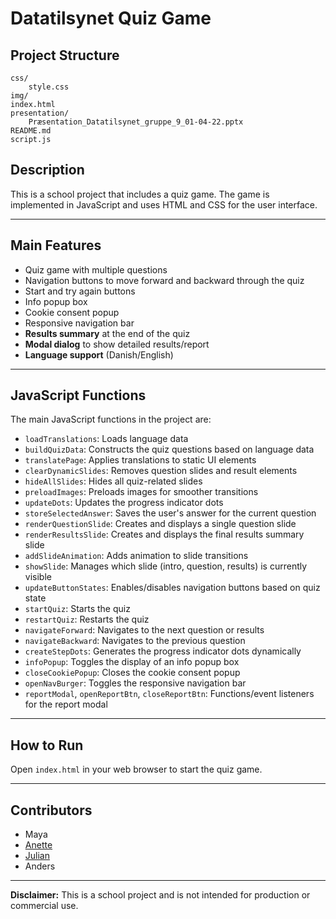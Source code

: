 # Datatilsynet Quiz Game

## Project Structure

```text
css/
    style.css
img/
index.html
presentation/
    Præsentation_Datatilsynet_gruppe_9_01-04-22.pptx
README.md
script.js
```

## Description

This is a school project that includes a quiz game. The game is implemented in JavaScript and uses HTML and CSS for the user interface.

---

## Main Features

- Quiz game with multiple questions
- Navigation buttons to move forward and backward through the quiz
- Start and try again buttons
- Info popup box
- Cookie consent popup
- Responsive navigation bar
- **Results summary** at the end of the quiz
- **Modal dialog** to show detailed results/report
- **Language support** (Danish/English)

---

## JavaScript Functions

The main JavaScript functions in the project are:

- `loadTranslations`: Loads language data
- `buildQuizData`: Constructs the quiz questions based on language data
- `translatePage`: Applies translations to static UI elements
- `clearDynamicSlides`: Removes question slides and result elements
- `hideAllSlides`: Hides all quiz-related slides
- `preloadImages`: Preloads images for smoother transitions
- `updateDots`: Updates the progress indicator dots
- `storeSelectedAnswer`: Saves the user's answer for the current question
- `renderQuestionSlide`: Creates and displays a single question slide
- `renderResultsSlide`: Creates and displays the final results summary slide
- `addSlideAnimation`: Adds animation to slide transitions
- `showSlide`: Manages which slide (intro, question, results) is currently visible
- `updateButtonStates`: Enables/disables navigation buttons based on quiz state
- `startQuiz`: Starts the quiz
- `restartQuiz`: Restarts the quiz
- `navigateForward`: Navigates to the next question or results
- `navigateBackward`: Navigates to the previous question
- `createStepDots`: Generates the progress indicator dots dynamically
- `infoPopup`: Toggles the display of an info popup box
- `closeCookiePopup`: Closes the cookie consent popup
- `openNavBurger`: Toggles the responsive navigation bar
- `reportModal`, `openReportBtn`, `closeReportBtn`: Functions/event listeners for the report modal

---

## How to Run

Open `index.html` in your web browser to start the quiz game.

---

## Contributors

- Maya
- [Anette](https://github.com/AnetteThavlov)
- [Julian](https://github.com/Julboben)
- Anders

---

**Disclaimer:** This is a school project and is not intended for production or commercial use.
